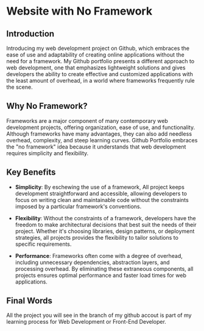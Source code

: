 # Website with No Framework

## Introduction

Introducing my web development project on Github, which embraces the ease of use and adaptability of creating online applications without the need for a framework. My Github portfolio presents a different approach to web development, one that emphasizes lightweight solutions and gives developers the ability to create effective and customized applications with the least amount of overhead, in a world where frameworks frequently rule the scene.

## Why No Framework?

Frameworks are a major component of many contemporary web development projects, offering organization, ease of use, and functionality. Although frameworks have many advantages, they can also add needless overhead, complexity, and steep learning curves. Github Portfolio embraces the "no framework" idea because it understands that web development requires simplicity and flexibility.

## Key Benefits

- **Simplicity**: By eschewing the use of a framework, All project keeps development straightforward and accessible, allowing developers to focus on writing clean and maintainable code without the constraints imposed by a particular framework's conventions.

- **Flexibility**: Without the constraints of a framework, developers have the freedom to make architectural decisions that best suit the needs of their project. Whether it's choosing libraries, design patterns, or deployment strategies, all projects provides the flexibility to tailor solutions to specific requirements.

- **Performance**: Frameworks often come with a degree of overhead, including unnecessary dependencies, abstraction layers, and processing overhead. By eliminating these extraneous components, all projects ensures optimal performance and faster load times for web applications.

## Final Words

All the project you will see in the branch of my github accout is part of my learning process for Web Development or Front-End Developer.
